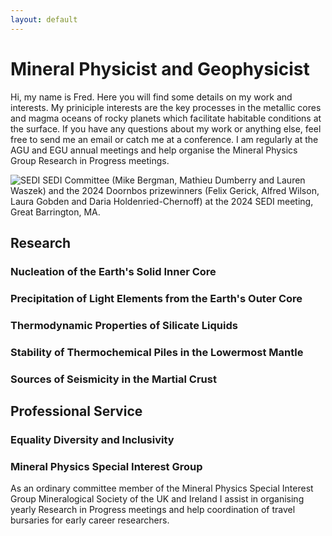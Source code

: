 ```yaml
---
layout: default
---
```


# Mineral Physicist and Geophysicist

Hi, my name is Fred. Here you will find some details on my work and interests. My priniciple interests are the key processes in the metallic cores and magma oceans of rocky planets which facilitate habitable conditions at the surface. If you have any questions about my work or anything else, feel free to send me an email or catch me at a conference. I am regularly at the AGU and EGU annual meetings and help organise the Mineral Physics Group Research in Progress meetings.

![SEDI](https://fwilson93.github.io/Portfolio/assets/img/SEDI_Doornbos.JPG)
SEDI Committee (Mike Bergman, Mathieu Dumberry and Lauren Waszek) and the 2024 Doornbos prizewinners (Felix Gerick, Alfred Wilson, Laura Gobden and Daria Holdenried-Chernoff) at the 2024 SEDI meeting, Great Barrington, MA.

## Research
### Nucleation of the Earth's Solid Inner Core
### Precipitation of Light Elements from the Earth's Outer Core
### Thermodynamic Properties of Silicate Liquids
### Stability of Thermochemical Piles in the Lowermost Mantle
### Sources of Seismicity in the Martial Crust

## Professional Service
### Equality Diversity and Inclusivity

### Mineral Physics Special Interest Group
As an ordinary committee member of the Mineral Physics Special Interest Group Mineralogical Society of the UK and Ireland I assist in organising yearly Research in Progress meetings and help coordination of travel bursaries for early career researchers. 


